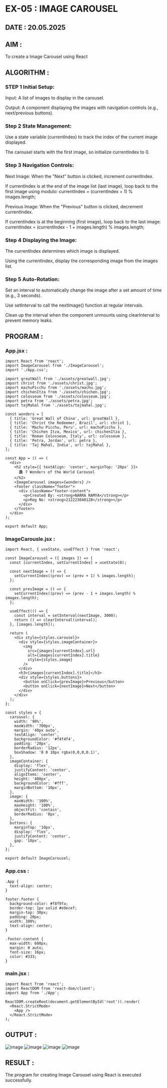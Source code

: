 # EX-05 : IMAGE CAROUSEL
## DATE : 20.05.2025

## AIM :
To create a Image Carousel using React 

## ALGORITHM :
### STEP 1 Initial Setup:
Input: A list of images to display in the carousel.

Output: A component displaying the images with navigation controls (e.g., next/previous buttons).

### Step 2 State Management:
Use a state variable (currentIndex) to track the index of the current image displayed.

The carousel starts with the first image, so initialize currentIndex to 0.

### Step 3 Navigation Controls:
Next Image: When the "Next" button is clicked, increment currentIndex.

If currentIndex is at the end of the image list (last image), loop back to the first image using modulo:
currentIndex = (currentIndex + 1) % images.length;

Previous Image: When the "Previous" button is clicked, decrement currentIndex.

If currentIndex is at the beginning (first image), loop back to the last image:
currentIndex = (currentIndex - 1 + images.length) % images.length;

### Step 4 Displaying the Image:
The currentIndex determines which image is displayed.

Using the currentIndex, display the corresponding image from the images list.

### Step 5 Auto-Rotation:
Set an interval to automatically change the image after a set amount of time (e.g., 3 seconds).

Use setInterval to call the nextImage() function at regular intervals.

Clean up the interval when the component unmounts using clearInterval to prevent memory leaks.

## PROGRAM :

### App.jsx :
```
import React from 'react';
import ImageCarousel from './ImageCarousel';
import './App.css';

import greatWall from './assets/greatwall.jpg';
import christ from './assets/christ.jpg';
import machuPicchu from './assets/machu.jpg';
import chichenItza from './assets/chichen.jpg';
import colosseum from './assets/colosseum.jpg';
import petra from './assets/petra.jpg';
import tajMahal from './assets/tajmahal.jpg';

const wonders = [
  { title: 'Great Wall of China', url: greatWall },
  { title: 'Christ the Redeemer, Brazil', url: christ },
  { title: 'Machu Picchu, Peru', url: machuPicchu },
  { title: 'Chichen Itza, Mexico', url: chichenItza },
  { title: 'Roman Colosseum, Italy', url: colosseum },
  { title: 'Petra, Jordan', url: petra },
  { title: 'Taj Mahal, India', url: tajMahal },
];

const App = () => (
  <div>
    <h2 style={{ textAlign: 'center', marginTop: '20px' }}>
      🏛️ 7 Wonders of the World Carousel
    </h2>
    <ImageCarousel images={wonders} />
    <footer className="footer">
      <div className="footer-content">
        <p>Created By: <strong>NARRA RAMYA</strong></p>
        <p>Reg No: <strong>212223040128</strong></p>
      </div>
    </footer>
  </div>
);

export default App;

```

### ImageCarousle.jsx :
```
import React, { useState, useEffect } from 'react';

const ImageCarousel = ({ images }) => {
  const [currentIndex, setCurrentIndex] = useState(0);

  const nextImage = () => {
    setCurrentIndex((prev) => (prev + 1) % images.length);
  };

  const prevImage = () => {
    setCurrentIndex((prev) => (prev - 1 + images.length) % images.length);
  };

  useEffect(() => {
    const interval = setInterval(nextImage, 3000);
    return () => clearInterval(interval);
  }, [images.length]);

  return (
    <div style={styles.carousel}>
      <div style={styles.imageContainer}>
        <img
          src={images[currentIndex].url}
          alt={images[currentIndex].title}
          style={styles.image}
        />
      </div>
      <h3>{images[currentIndex].title}</h3>
      <div style={styles.buttons}>
        <button onClick={prevImage}>Previous</button>
        <button onClick={nextImage}>Next</button>
      </div>
    </div>
  );
};

const styles = {
  carousel: {
    width: '90%',
    maxWidth: '700px',
    margin: '40px auto',
    textAlign: 'center',
    backgroundColor: '#f4f4f4',
    padding: '20px',
    borderRadius: '12px',
    boxShadow: '0 0 10px rgba(0,0,0,0.1)',
  },
  imageContainer: {
    display: 'flex',
    justifyContent: 'center',
    alignItems: 'center',
    height: '400px',
    backgroundColor: '#fff',
    marginBottom: '10px',
  },
  image: {
    maxWidth: '100%',
    maxHeight: '100%',
    objectFit: 'contain',
    borderRadius: '8px',
  },
  buttons: {
    marginTop: '10px',
    display: 'flex',
    justifyContent: 'center',
    gap: '10px',
  },
};

export default ImageCarousel;

```

### App.css :
```
.App {
  text-align: center;
}

footer.footer {
  background-color: #f8f9fa;
  border-top: 1px solid #e9ecef;
  margin-top: 30px;
  padding: 20px;
  width: 100%;
  text-align: center;
}

.footer-content {
  max-width: 600px;
  margin: 0 auto;
  font-size: 16px;
  color: #333;
}
```

### main.jsx :
```
import React from 'react';
import ReactDOM from 'react-dom/client';
import App from './App';

ReactDOM.createRoot(document.getElementById('root')).render(
  <React.StrictMode>
    <App />
  </React.StrictMode>
);
```

## OUTPUT :
![image](https://github.com/user-attachments/assets/5b5dbf4f-41f7-4bfb-bb5b-395e0f43463b)
![image](https://github.com/user-attachments/assets/97fa5079-4b2b-47d8-b5a3-c463acab6ad6)
![image](https://github.com/user-attachments/assets/5556a811-136d-4c95-84ed-ea8389a2d0b8)
![image](https://github.com/user-attachments/assets/e56a31dc-da2a-4723-ba78-2dbc768284e2)






## RESULT :
The program for creating Image Carousel using React is executed successfully.

